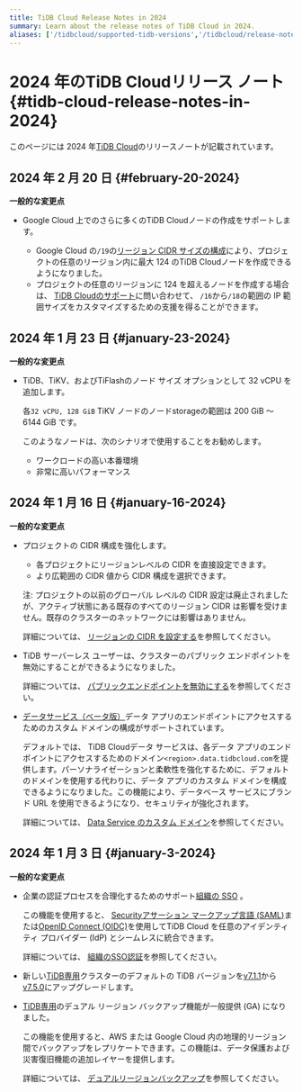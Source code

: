 ```yaml
---
title: TiDB Cloud Release Notes in 2024
summary: Learn about the release notes of TiDB Cloud in 2024.
aliases: ['/tidbcloud/supported-tidb-versions','/tidbcloud/release-notes']
---
```


# 2024 年のTiDB Cloudリリース ノート {#tidb-cloud-release-notes-in-2024}

このページには 2024 年[TiDB Cloud](https://www.pingcap.com/tidb-cloud/)のリリースノートが記載されています。

## 2024 年 2 月 20 日 {#february-20-2024}

**一般的な変更点**

-   Google Cloud 上でのさらに多くのTiDB Cloudノードの作成をサポートします。

    -   Google Cloud の`/19`の[リージョン CIDR サイズの構成](/tidb-cloud/set-up-vpc-peering-connections.md#prerequisite-set-a-cidr-for-a-region)により、プロジェクトの任意のリージョン内に最大 124 のTiDB Cloudノードを作成できるようになりました。
    -   プロジェクトの任意のリージョンに 124 を超えるノードを作成する場合は、 [TiDB Cloudのサポート](/tidb-cloud/tidb-cloud-support.md)に問い合わせて、 `/16`から`/18`の範囲の IP 範囲サイズをカスタマイズするための支援を得ることができます。

## 2024 年 1 月 23 日 {#january-23-2024}

**一般的な変更点**

-   TiDB、TiKV、およびTiFlashのノード サイズ オプションとして 32 vCPU を追加します。

    各`32 vCPU, 128 GiB` TiKV ノードのノードstorageの範囲は 200 GiB ～ 6144 GiB です。

    このようなノードは、次のシナリオで使用することをお勧めします。

    -   ワークロードの高い本番環境
    -   非常に高いパフォーマンス

## 2024 年 1 月 16 日 {#january-16-2024}

**一般的な変更点**

-   プロジェクトの CIDR 構成を強化します。

    -   各プロジェクトにリージョンレベルの CIDR を直接設定できます。
    -   より広範囲の CIDR 値から CIDR 構成を選択できます。

    注: プロジェクトの以前のグローバル レベルの CIDR 設定は廃止されましたが、アクティブ状態にある既存のすべてのリージョン CIDR は影響を受けません。既存のクラスターのネットワークには影響はありません。

    詳細については、 [リージョンの CIDR を設定する](/tidb-cloud/set-up-vpc-peering-connections.md#prerequisite-set-a-cidr-for-a-region)を参照してください。

-   TiDB サーバーレス ユーザーは、クラスターのパブリック エンドポイントを無効にすることができるようになりました。

    詳細については、 [パブリックエンドポイントを無効にする](/tidb-cloud/connect-via-standard-connection-serverless.md#disable-a-public-endpoint)を参照してください。

-   [データサービス（ベータ版）](https://tidbcloud.com/console/data-service)データ アプリのエンドポイントにアクセスするためのカスタム ドメインの構成がサポートされています。

    デフォルトでは、 TiDB Cloudデータ サービスは、各データ アプリのエンドポイントにアクセスするためのドメイン`<region>.data.tidbcloud.com`を提供します。パーソナライゼーションと柔軟性を強化するために、デフォルトのドメインを使用する代わりに、データ アプリのカスタム ドメインを構成できるようになりました。この機能により、データベース サービスにブランド URL を使用できるようになり、セキュリティが強化されます。

    詳細については、 [Data Service のカスタム ドメイン](/tidb-cloud/data-service-custom-domain.md)を参照してください。

## 2024 年 1 月 3 日 {#january-3-2024}

**一般的な変更点**

-   企業の認証プロセスを合理化するためのサポート[組織の SSO](https://tidbcloud.com/console/preferences/authentication) 。

    この機能を使用すると、 [Securityアサーション マークアップ言語 (SAML)](https://en.wikipedia.org/wiki/Security_Assertion_Markup_Language)または[OpenID Connect (OIDC)](https://openid.net/developers/how-connect-works/)を使用してTiDB Cloud を任意のアイデンティティ プロバイダー (IdP) とシームレスに統合できます。

    詳細については、 [組織のSSO認証](/tidb-cloud/tidb-cloud-org-sso-authentication.md)を参照してください。

-   新しい[TiDB専用](/tidb-cloud/select-cluster-tier.md#tidb-dedicated)クラスターのデフォルトの TiDB バージョンを[v7.1.1](https://docs.pingcap.com/tidb/v7.1/release-7.1.1)から[v7.5.0](https://docs.pingcap.com/tidb/v7.5/release-7.5.0)にアップグレードします。

-   [TiDB専用](/tidb-cloud/select-cluster-tier.md#tidb-dedicated)のデュアル リージョン バックアップ機能が一般提供 (GA) になりました。

    この機能を使用すると、AWS または Google Cloud 内の地理的リージョン間でバックアップをレプリケートできます。この機能は、データ保護および災害復旧機能の追加レイヤーを提供します。

    詳細については、 [デュアルリージョンバックアップ](/tidb-cloud/backup-and-restore.md#turn-on-dual-region-backup)を参照してください。
